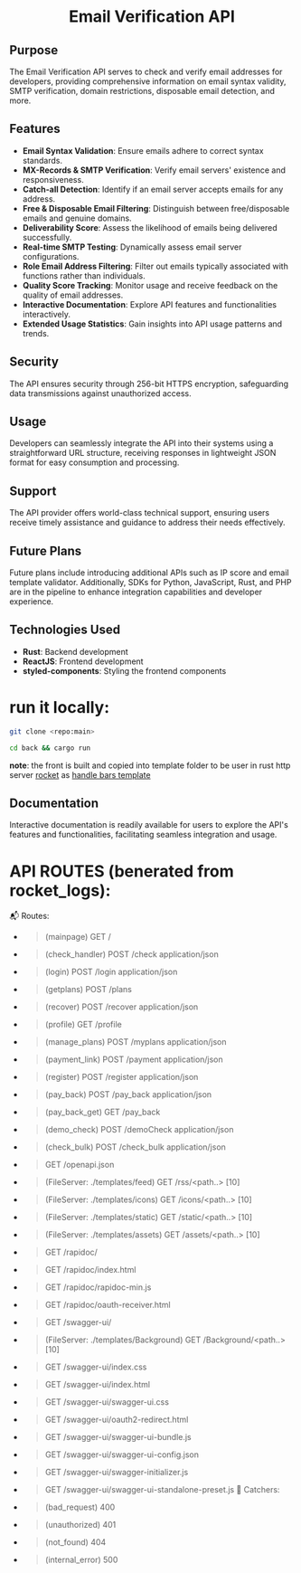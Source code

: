 <div align="center">
  <h1>Email Verification API</h1>
</div>

## Purpose

The Email Verification API serves to check and verify email addresses for developers, providing comprehensive information on email syntax validity, SMTP verification, domain restrictions, disposable email detection, and more.

## Features

- **Email Syntax Validation**: Ensure emails adhere to correct syntax standards.
- **MX-Records & SMTP Verification**: Verify email servers' existence and responsiveness.
- **Catch-all Detection**: Identify if an email server accepts emails for any address.
- **Free & Disposable Email Filtering**: Distinguish between free/disposable emails and genuine domains.
- **Deliverability Score**: Assess the likelihood of emails being delivered successfully.
- **Real-time SMTP Testing**: Dynamically assess email server configurations.
- **Role Email Address Filtering**: Filter out emails typically associated with functions rather than individuals.
- **Quality Score Tracking**: Monitor usage and receive feedback on the quality of email addresses.
- **Interactive Documentation**: Explore API features and functionalities interactively.
- **Extended Usage Statistics**: Gain insights into API usage patterns and trends.

## Security

The API ensures security through 256-bit HTTPS encryption, safeguarding data transmissions against unauthorized access.

## Usage

Developers can seamlessly integrate the API into their systems using a straightforward URL structure, receiving responses in lightweight JSON format for easy consumption and processing.

## Support

The API provider offers world-class technical support, ensuring users receive timely assistance and guidance to address their needs effectively.

## Future Plans

Future plans include introducing additional APIs such as IP score and email template validator. Additionally, SDKs for Python, JavaScript, Rust, and PHP are in the pipeline to enhance integration capabilities and developer experience.

## Technologies Used

- **Rust**: Backend development
- **ReactJS**: Frontend development
- **styled-components**: Styling the frontend components

# run it locally:
```bash
git clone <repo:main>
```
```bash
cd back && cargo run
```
__note__: the front is built and copied into template folder to be user in rust http server [rocket](https://api.rocket.rs/v0.5/rocket/) as [handle bars template](https://handlebarsjs.com/)

## Documentation

Interactive documentation is readily available for users to explore the API's features and functionalities, facilitating seamless integration and usage.
# API ROUTES (benerated from rocket_logs):

📬 Routes:
   - > (mainpage) GET /
   - > (check_handler) POST /check application/json
   - > (login) POST /login application/json
   - > (getplans) POST /plans
   - > (recover) POST /recover application/json
   - > (profile) GET /profile
   - > (manage_plans) POST /myplans application/json
   - > (payment_link) POST /payment application/json
   - > (register) POST /register application/json
   - > (pay_back) POST /pay_back application/json
   - > (pay_back_get) GET /pay_back
   - > (demo_check) POST /demoCheck application/json
   - > (check_bulk) POST /check_bulk application/json
   - > GET /openapi.json
   - > (FileServer: ./templates/feed) GET /rss/<path..> [10]
   - > (FileServer: ./templates/icons) GET /icons/<path..> [10]
   - > (FileServer: ./templates/static) GET /static/<path..> [10]
   - > (FileServer: ./templates/assets) GET /assets/<path..> [10]
   - > GET /rapidoc/
   - > GET /rapidoc/index.html
   - > GET /rapidoc/rapidoc-min.js
   - > GET /rapidoc/oauth-receiver.html
   - > GET /swagger-ui/
   - > (FileServer: ./templates/Background) GET /Background/<path..> [10]
   - > GET /swagger-ui/index.css
   - > GET /swagger-ui/index.html
   - > GET /swagger-ui/swagger-ui.css
   - > GET /swagger-ui/oauth2-redirect.html
   - > GET /swagger-ui/swagger-ui-bundle.js
   - > GET /swagger-ui/swagger-ui-config.json
   - > GET /swagger-ui/swagger-initializer.js
   - > GET /swagger-ui/swagger-ui-standalone-preset.js
🥅 Catchers:
   - > (bad_request) 400
   - > (unauthorized) 401
   - > (not_found) 404
   - > (internal_error) 500
